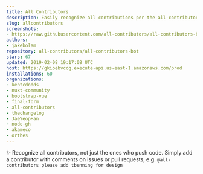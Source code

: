```yaml
---
title: All Contributors
description: Easily recognize all contributions per the all-contributors spec
slug: allcontributors
screenshots:
- https://raw.githubusercontent.com/all-contributors/all-contributors-bot/master/docs/usage.png
authors:
- jakebolam
repository: all-contributors/all-contributors-bot
stars: 67
updated: 2019-02-08 19:17:08 UTC
host: https://gkioebvccg.execute-api.us-east-1.amazonaws.com/prod
installations: 60
organizations:
- kentcdodds
- nuxt-community
- bootstrap-vue
- final-form
- all-contributors
- thechangelog
- JaeYeopHan
- node-gh
- akameco
- orthes
---
```


✨ Recognize all contributors, not just the ones who push code. Simply add a contributor with comments on issues or pull requests, e.g. `@all-contributors please add tbenning for design`
